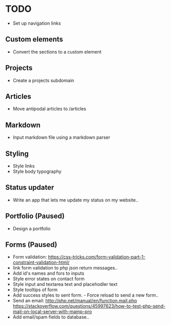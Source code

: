 # TODO

- Set up navigation links

## Custom elements
- Convert the sections to a custom element

## Projects
- Create a projects subdomain

## Articles
- Move antipodal articles to /articles

## Markdown
- Input markdown file using a markdown parser

## Styling
- Style links
- Style body typography

## Status updater
- Write an app that lets me update my status on my website..

## Portfolio (Paused)
- Design a portfolio

## Forms (Paused)
- Form validation: https://css-tricks.com/form-validation-part-1-constraint-validation-html/
- link form validation to php json return messages..
- Add id's names and fors to inputs
- Style error states on contact form
- Style input and textarea text and placehodler text
- Style tooltips of form
- Add success styles to sent form. - Force reload to send a new form..
- Send an email: http://php.net/manual/en/function.mail.php https://stackoverflow.com/questions/45997623/how-to-test-php-send-mail-on-local-server-with-mamp-pro
- Add email/spam fields to database..